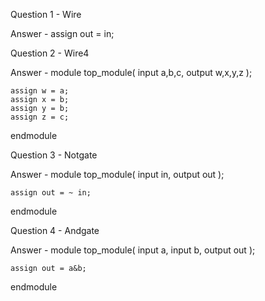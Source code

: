 Question 1 - Wire 

Answer - assign out = in; 

Question 2 - Wire4

Answer - module top_module( 
    input a,b,c,
    output w,x,y,z );
    
    assign w = a; 
    assign x = b; 
    assign y = b; 
    assign z = c; 

endmodule

Question 3 - Notgate

Answer - module top_module( input in, output out );

    assign out = ~ in; 
endmodule

Question 4 - Andgate 

Answer - module top_module( 
    input a, 
    input b, 
    output out );
    
    assign out = a&b; 

endmodule


